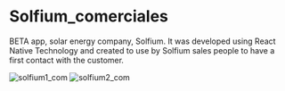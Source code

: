 # Solfium_comerciales

BETA app, solar energy company, Solfium. It was developed using React Native Technology and created to use by Solfium sales people to have a first contact with the customer.

![solfium1_com](https://user-images.githubusercontent.com/37807677/206920621-67622180-d362-4a2a-aa10-9f59fb475520.png)
![solfium2_com](https://user-images.githubusercontent.com/37807677/206920735-83d3dbc2-728b-4794-a2a5-69eeca47e0c8.jpg)

